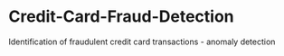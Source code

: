 # Credit-Card-Fraud-Detection
Identification of fraudulent credit card transactions - anomaly detection
